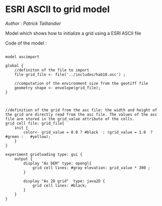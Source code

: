 [//]: # (keyword|concept_grid)
[//]: # (keyword|concept_load_file)
[//]: # (keyword|concept_asc)
# ESRI ASCII to grid model


_Author :  Patrick Taillandier_

Model which shows how to initialize a grid using a ESRI ASCII file


Code of the model : 

```

model ascimport

global {
	//definiton of the file to import
	file grid_file <- file('../includes/hab10.asc') ;
	
	//computation of the environment size from the geotiff file
	geometry shape <- envelope(grid_file);	
}



//definition of the grid from the asc file: the width and height of the grid are directly read from the asc file. The values of the asc file are stored in the grid_value attribute of the cells.
grid cell file: grid_file{
	init {
		color<- grid_value = 0.0 ? #black  : (grid_value = 1.0  ? #green :   #yellow);
	}
}

experiment gridloading type: gui {
	output {
		display "As DEM" type: opengl{
			grid cell lines: #gray elevation: grid_value * 300 ;
		}
		
		display "As 2D grid"  type: java2D {
			grid cell lines: #black;
		}
	} 
}


```
